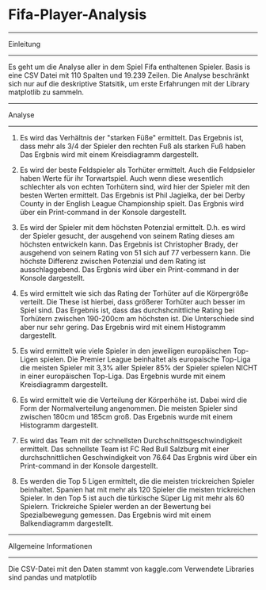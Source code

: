 # Fifa-Player-Analysis
**********************
Einleitung
**********************
Es geht um die Analyse aller in dem Spiel Fifa enthaltenen Spieler. Basis is eine CSV Datei mit 110 Spalten und 19.239 Zeilen.
Die Analyse beschränkt sich nur auf die deskriptive Statsitik, um erste Erfahrungen mit der Library matplotlib zu sammeln.

**********************
Analyse
***********************
1. Es wird das Verhältnis der "starken Füße" ermittelt. Das Ergebnis ist, dass mehr als 3/4 der Spieler den rechten Fuß als starken Fuß haben
Das Ergbnis wird mit einem Kreisdiagramm dargestellt.

2. Es wird der beste Feldspieler als Torhüter ermittelt. Auch die Feldpsieler haben Werte für ihr Torwartspiel. Auch wenn diese wesentlich schlechter als von echten Torhütern sind,
wird hier der Spieler mit den besten Werten ermittelt.
Das Ergebnis ist Phil Jagielka, der bei Derby County in der English League Championship spielt.
Das Ergbnis wird über ein Print-command in der Konsole dargestellt.

3. Es wird der Spieler mit dem höchsten Potenzial ermittelt. D.h. es wird der Spieler gesucht, der ausgehend von seinem Rating dieses am höchsten entwickeln kann.
Das Ergebnis ist Christopher Brady, der ausgehend von seinem Rating von 51 sich auf 77 verbessern kann. Die höchste Differenz zwischen Potenzial und dem Rating ist ausschlaggebend.
Das Ergbnis wird über ein Print-command in der Konsole dargestellt.

4. Es wird ermittelt wie sich das Rating der Torhüter auf die Körpergröße verteilt. Die These ist hierbei, dass größerer Torhüter auch besser im Spiel sind.
Das Ergebnis ist, dass das durchshcnittliche Rating bei Torhütern zwischen 190-200cm am höchsten ist. Die Unterschiede sind aber nur sehr gering.
Das Ergebnis wird mit einem Histogramm dargestellt.

5. Es wird ermittelt wie viele Spieler in den jeweiligen europäischen Top-Ligen spielen. Die Premier League beinhaltet als europaische Top-Liga die meisten Spieler mit 3,3% aller Spieler
85% der Spieler spielen NICHT in einer europäischen Top-Liga.
Das Ergebnis wurde mit einem Kreisdiagramm dargestellt.


6. Es wird ermittelt wie die Verteilung der Körperhöhe ist. Dabei wird die Form der Normalverteilung angenommen. Die meisten Spieler sind zwischen 180cm und 185cm groß.
Das Ergebnis wurde mit einem Histogramm dargestellt.

7. Es wird das Team mit der schnellsten Durchschnittsgeschwindigkeit ermittelt. Das schnellste Team ist FC Red Bull Salzburg mit einer durchschnittlichen Geschwindigkeit von 76.64
Das Ergbnis wird über ein Print-command in der Konsole dargestellt.

8. Es werden die Top 5 Ligen ermittelt, die die meisten trickreichen Spieler beinhaltet. Spanien hat mit mehr als 120 Spieler die meisten trickreichen Spieler. 
In den Top 5 ist auch die türkische Süper Lig mit mehr als 60 Spielern.
Trickreiche Spieler werden an der Bewertung bei Spezialbewegung gemessen.
Das Ergebnis wird mit einem Balkendiagramm dargestellt.


***************************************
Allgemeine Informationen
***************************************
Die CSV-Datei mit den Daten stammt von kaggle.com
Verwendete Libraries sind pandas und matplotlib


